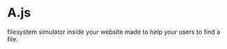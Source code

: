 <h1>A.js</h1>
<p>
	filesystem simulator inside your website made to help your users to find a file.
</p>